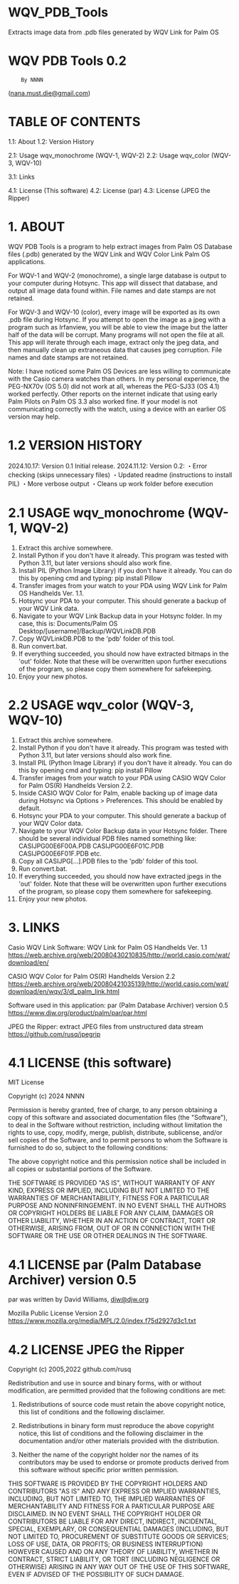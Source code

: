 # WQV_PDB_Tools
 Extracts image data from .pdb files generated by WQV Link for Palm OS

 #  WQV PDB Tools 0.2
        By NNNN 
(nana.must.die@gmail.com)


#   TABLE OF CONTENTS

1.1: About
1.2: Version History

2.1: Usage wqv_monochrome (WQV-1, WQV-2)
2.2: Usage wqv_color (WQV-3, WQV-10)

3.1: Links

4.1: License (This software)
4.2: License (par)
4.3: License (JPEG the Ripper)

# 1. ABOUT


WQV PDB Tools is a program to help extract
images from Palm OS Database files (.pdb)
generated by the WQV Link and WQV Color Link
Palm OS applications.

For WQV-1 and WQV-2 (monochrome), a single large
database is output to your computer during Hotsync.
This app will dissect that database, and output
all image data found within. File names and date
stamps are not retained.

For WQV-3 and WQV-10 (color), every image will be
exported as its own .pdb file during Hotsync. If you
attempt to open the image as a jpeg with a program
such as Irfanview, you will be able to view the image
but the latter half of the data will be corrupt. Many
programs will not open the file at all. This app will
iterate through each image, extract only the jpeg data,
and then manually clean up extraneous data that causes
jpeg corruption. File names and date stamps are not retained.

Note: I have noticed some Palm OS Devices are less willing
to communicate with the Casio camera watches than others.
In my personal experience, the PEG-NX70v (OS 5.0) did not work 
at all, whereas the PEG-SJ33 (OS 4.1) worked perfectly. 
Other reports on the internet indicate that using early 
Palm Pilots on Palm OS 3.3 also worked fine. If your model
is not communicating correctly with the watch, using a device
with an earlier OS version may help.

# 1.2 VERSION HISTORY
2024.10.17: Version 0.1 Initial release.
2024.11.12: Version 0.2:
	・Error checking (skips unnecessary files)
	・Updated readme (instructions to install PIL)
	・More verbose output
	・Cleans up work folder before execution

# 2.1 USAGE wqv_monochrome (WQV-1, WQV-2)
1. Extract this archive somewhere. 
2. Install Python if you don't have it already.
   This program was tested with Python 3.11, but 
   later versions should also work fine.
3. Install PIL (Python Image Library) if you don't
   have it already. You can do this by opening cmd
   and typing:
	pip install Pillow
4. Transfer images from your watch to your PDA
   using WQV Link for Palm OS Handhelds Ver. 1.1.
5. Hotsync your PDA to your computer. 
   This should generate a backup of your WQV Link data.
6. Navigate to your WQV Link Backup data in your Hotsync folder.
   In my case, this is:
   Documents/Palm OS Desktop/[username]/Backup/WQVLinkDB.PDB
7. Copy WQVLinkDB.PDB to the 'pdb' folder of this tool.
8. Run convert.bat.
9. If everything succeeded, you should now have extracted bitmaps
   in the 'out' folder. Note that these will be overwritten upon further
   executions of the program, so please copy them somewhere for safekeeping.
10. Enjoy your new photos.


# 2.2 USAGE wqv_color (WQV-3, WQV-10)
1. Extract this archive somewhere. 
2. Install Python if you don't have it already.
   This program was tested with Python 3.11, but 
   later versions should also work fine.
3. Install PIL (Python Image Library) if you don't
   have it already. You can do this by opening cmd
   and typing:
	pip install Pillow
4. Transfer images from your watch to your PDA using 
   CASIO WQV Color for Palm OS(R) Handhelds Version 2.2.
5. Inside CASIO WQV Color for Palm, enable backing up of
   image data during Hotsync via Options > Preferences.
   This should be enabled by default.
6. Hotsync your PDA to your computer. This should 
   generate a backup of your WQV Color data.
7. Navigate to your WQV Color Backup data in your Hotsync folder.
   There should be several individual PDB files named something like:
   CASIJPG00E6F00A.PDB
   CASIJPG00E6F01C.PDB
   CASIJPG00E6F01F.PDB
   etc.
8. Copy all CASIJPG[...].PDB files to the 'pdb' folder of this tool.
9. Run convert.bat.
10. If everything succeeded, you should now have extracted jpegs
   in the 'out' folder. Note that these will be overwritten upon further
   executions of the program, so please copy them somewhere for safekeeping.
11. Enjoy your new photos.


# 3. LINKS

Casio WQV Link Software:
WQV Link for Palm OS Handhelds Ver. 1.1
https://web.archive.org/web/20080430210835/http://world.casio.com/wat/download/en/

CASIO WQV Color for Palm OS(R) Handhelds Version 2.2
https://web.archive.org/web/20080421035139/http://world.casio.com/wat/download/en/wqv/3/dl_palm_link.html

Software used in this application:
par (Palm Database Archiver) version 0.5
https://www.djw.org/product/palm/par/par.html

JPEG the Ripper: extract JPEG files from unstructured data stream
https://github.com/rusq/jpegrip

# 4.1 LICENSE (this software)
MIT License

Copyright (c) 2024 NNNN

Permission is hereby granted, free of charge, to any person obtaining a copy
of this software and associated documentation files (the "Software"), to deal
in the Software without restriction, including without limitation the rights
to use, copy, modify, merge, publish, distribute, sublicense, and/or sell
copies of the Software, and to permit persons to whom the Software is
furnished to do so, subject to the following conditions:

The above copyright notice and this permission notice shall be included in all
copies or substantial portions of the Software.

THE SOFTWARE IS PROVIDED "AS IS", WITHOUT WARRANTY OF ANY KIND, EXPRESS OR
IMPLIED, INCLUDING BUT NOT LIMITED TO THE WARRANTIES OF MERCHANTABILITY,
FITNESS FOR A PARTICULAR PURPOSE AND NONINFRINGEMENT. IN NO EVENT SHALL THE
AUTHORS OR COPYRIGHT HOLDERS BE LIABLE FOR ANY CLAIM, DAMAGES OR OTHER
LIABILITY, WHETHER IN AN ACTION OF CONTRACT, TORT OR OTHERWISE, ARISING FROM,
OUT OF OR IN CONNECTION WITH THE SOFTWARE OR THE USE OR OTHER DEALINGS IN THE
SOFTWARE.


# 4.1 LICENSE par (Palm Database Archiver) version 0.5
par was written by David Williams, djw@djw.org

Mozilla Public License Version 2.0
https://www.mozilla.org/media/MPL/2.0/index.f75d2927d3c1.txt


# 4.2 LICENSE JPEG the Ripper

Copyright (c) 2005,2022 github.com/rusq

Redistribution and use in source and binary forms, with or without modification,
are permitted provided that the following conditions are met:

1. Redistributions of source code must retain the above copyright notice, this
   list of conditions and the following disclaimer.

2. Redistributions in binary form must reproduce the above copyright notice,
   this list of conditions and the following disclaimer in the documentation
   and/or other materials provided with the distribution.

3. Neither the name of the copyright holder nor the names of its contributors
   may be used to endorse or promote products derived from this software without
   specific prior written permission.

THIS SOFTWARE IS PROVIDED BY THE COPYRIGHT HOLDERS AND CONTRIBUTORS "AS IS" AND
ANY EXPRESS OR IMPLIED WARRANTIES, INCLUDING, BUT NOT LIMITED TO, THE IMPLIED
WARRANTIES OF MERCHANTABILITY AND FITNESS FOR A PARTICULAR PURPOSE ARE
DISCLAIMED. IN NO EVENT SHALL THE COPYRIGHT HOLDER OR CONTRIBUTORS BE LIABLE FOR
ANY DIRECT, INDIRECT, INCIDENTAL, SPECIAL, EXEMPLARY, OR CONSEQUENTIAL DAMAGES
(INCLUDING, BUT NOT LIMITED TO, PROCUREMENT OF SUBSTITUTE GOODS OR SERVICES;
LOSS OF USE, DATA, OR PROFITS; OR BUSINESS INTERRUPTION) HOWEVER CAUSED AND ON
ANY THEORY OF LIABILITY, WHETHER IN CONTRACT, STRICT LIABILITY, OR TORT
(INCLUDING NEGLIGENCE OR OTHERWISE) ARISING IN ANY WAY OUT OF THE USE OF THIS
SOFTWARE, EVEN IF ADVISED OF THE POSSIBILITY OF SUCH DAMAGE.
